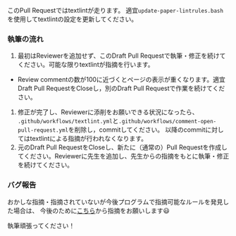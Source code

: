 このPull Requestではtextlintが走ります。
適宜`update-paper-lintrules.bash`を使用してtextlintの設定を更新してください。

### 執筆の流れ

1. 最初はReviewerを追加せず、このDraft Pull Requestで執筆・修正を続けてください。可能な限りtextlintが指摘を行います。
- Review commentの数が100に近づくとページの表示が重くなります。適宜Draft Pull RequestをCloseし，別のDraft Pull Requestで作業を続けてください。
1. 修正が完了し、Reviewerに添削をお願いできる状況になったら、
`.github/workflows/textlint.yml`と`.github/workflows/comment-open-pull-request.yml`を削除し，commitしてください。
以降のcommitに対してはtextlintによる指摘が行われなくなります。
1. 元のDraft Pull RequestをCloseし、新たに（通常の）Pull Requestを作成してください。Reviewerに先生を追加し、先生からの指摘をもとに執筆・修正を続けてください。


### バグ報告
おかしな指摘・指摘されていないが今後プログラムで指摘可能なルールを発見した場合は、
今後のために[こちら](https://github.com/dbgroup-nagoya-u/paper-lintrules/issues/new?assignees=&labels=&template=bug-report.md&title=)から指摘をお願いします:smiley:


執筆頑張ってください！
